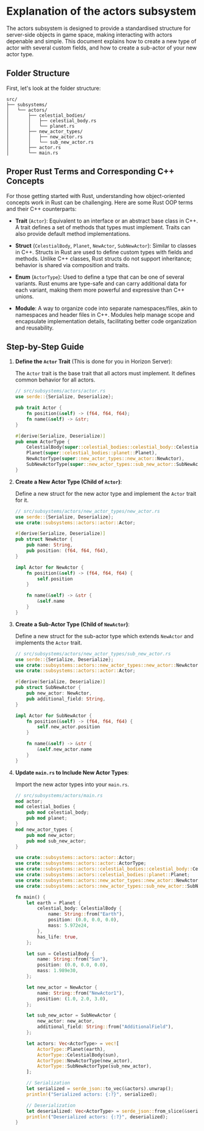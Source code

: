 
# Explanation of the actors subsystem

The actors subsystem is designed to provide a standardised structure for server-side objects in game space, making interacting with actors depenable and simple. This document explains how to create a new type of actor with several custom fields, and how to create a sub-actor of your new actor type.

## Folder Structure

First, let's look at the folder structure:

```
src/
├── subsystems/
│   └── actors/
│       ├── celestial_bodies/
│       │   ├── celestial_body.rs
│       │   └── planet.rs
│       ├── new_actor_types/
│       │   ├── new_actor.rs
│       │   └── sub_new_actor.rs
│       ├── actor.rs
│       └── main.rs
```

## Proper Rust Terms and Corresponding C++ Concepts

For those getting started with Rust, understanding how object-oriented concepts work in Rust can be challenging. Here are some Rust OOP terms and their C++ counterparts:

- **Trait** (`Actor`): Equivalent to an interface or an abstract base class in C++. A trait defines a set of methods that types must implement. Traits can also provide default method implementations.

- **Struct** (`CelestialBody`, `Planet`, `NewActor`, `SubNewActor`): Similar to classes in C++. Structs in Rust are used to define custom types with fields and methods. Unlike C++ classes, Rust structs do not support inheritance; behavior is shared via composition and traits.

- **Enum** (`ActorType`): Used to define a type that can be one of several variants. Rust enums are type-safe and can carry additional data for each variant, making them more powerful and expressive than C++ unions.

- **Module**: A way to organize code into separate namespaces/files, akin to namespaces and header files in C++. Modules help manage scope and encapsulate implementation details, facilitating better code organization and reusability.


## Step-by-Step Guide

1. **Define the `Actor` Trait** (This is done for you in Horizon Server):

   The `Actor` trait is the base trait that all actors must implement. It defines common behavior for all actors.

   ```rust
   // src/subsystems/actors/actor.rs
   use serde::{Serialize, Deserialize};

   pub trait Actor {
       fn position(&self) -> (f64, f64, f64);
       fn name(&self) -> &str;
   }

   #[derive(Serialize, Deserialize)]
   pub enum ActorType {
       CelestialBody(super::celestial_bodies::celestial_body::CelestialBody),
       Planet(super::celestial_bodies::planet::Planet),
       NewActorType(super::new_actor_types::new_actor::NewActor),
       SubNewActorType(super::new_actor_types::sub_new_actor::SubNewActor),
   }
   ```

2. **Create a New Actor Type (Child of `Actor`)**:

   Define a new struct for the new actor type and implement the `Actor` trait for it.

   ```rust
   // src/subsystems/actors/new_actor_types/new_actor.rs
   use serde::{Serialize, Deserialize};
   use crate::subsystems::actors::actor::Actor;

   #[derive(Serialize, Deserialize)]
   pub struct NewActor {
       pub name: String,
       pub position: (f64, f64, f64),
   }

   impl Actor for NewActor {
       fn position(&self) -> (f64, f64, f64) {
           self.position
       }

       fn name(&self) -> &str {
           &self.name
       }
   }
   ```

3. **Create a Sub-Actor Type (Child of `NewActor`)**:

   Define a new struct for the sub-actor type which extends `NewActor` and implements the `Actor` trait.

   ```rust
   // src/subsystems/actors/new_actor_types/sub_new_actor.rs
   use serde::{Serialize, Deserialize};
   use crate::subsystems::actors::new_actor_types::new_actor::NewActor;
   use crate::subsystems::actors::actor::Actor;

   #[derive(Serialize, Deserialize)]
   pub struct SubNewActor {
       pub new_actor: NewActor,
       pub additional_field: String,
   }

   impl Actor for SubNewActor {
       fn position(&self) -> (f64, f64, f64) {
           self.new_actor.position
       }

       fn name(&self) -> &str {
           &self.new_actor.name
       }
   }
   ```

4. **Update `main.rs` to Include New Actor Types**:

   Import the new actor types into your `main.rs`.

   ```rust
   // src/subsystems/actors/main.rs
   mod actor;
   mod celestial_bodies {
       pub mod celestial_body;
       pub mod planet;
   }
   mod new_actor_types {
       pub mod new_actor;
       pub mod sub_new_actor;
   }

   use crate::subsystems::actors::actor::Actor;
   use crate::subsystems::actors::actor::ActorType;
   use crate::subsystems::actors::celestial_bodies::celestial_body::CelestialBody;
   use crate::subsystems::actors::celestial_bodies::planet::Planet;
   use crate::subsystems::actors::new_actor_types::new_actor::NewActor;
   use crate::subsystems::actors::new_actor_types::sub_new_actor::SubNewActor;

   fn main() {
       let earth = Planet {
           celestial_body: CelestialBody {
               name: String::from("Earth"),
               position: (0.0, 0.0, 0.0),
               mass: 5.972e24,
           },
           has_life: true,
       };

       let sun = CelestialBody {
           name: String::from("Sun"),
           position: (0.0, 0.0, 0.0),
           mass: 1.989e30,
       };

       let new_actor = NewActor {
           name: String::from("NewActor1"),
           position: (1.0, 2.0, 3.0),
       };

       let sub_new_actor = SubNewActor {
           new_actor: new_actor,
           additional_field: String::from("AdditionalField"),
       };

       let actors: Vec<ActorType> = vec![
           ActorType::Planet(earth),
           ActorType::CelestialBody(sun),
           ActorType::NewActorType(new_actor),
           ActorType::SubNewActorType(sub_new_actor),
       ];

       // Serialization
       let serialized = serde_json::to_vec(&actors).unwrap();
       println!("Serialized actors: {:?}", serialized);

       // Deserialization
       let deserialized: Vec<ActorType> = serde_json::from_slice(&serialized).unwrap();
       println!("Deserialized actors: {:?}", deserialized);
   }
   ```